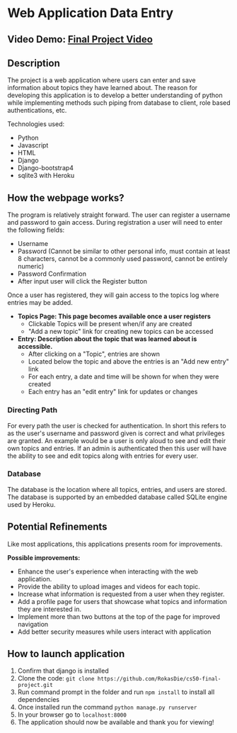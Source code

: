 # Web Application Data Entry

## Video Demo: [Final Project Video](https://www.youtube.com/watch?v=rsmm31qCk8w "Final Project Video")

## Description

The project is a web application where users can enter and save information about topics they have learned about. The reason for developing this application is to develop a better understanding of python while implementing methods such piping from database to client, role based authentications, etc.

Technologies used:

- Python
- Javascript
- HTML
- Django
- Django-bootstrap4
- sqlite3 with Heroku

## How the webpage works?

The program is relatively straight forward. The user can register a username and password to gain access. During registration a user will need to enter the following fields:

- Username
- Password (Cannot be similar to other personal info, must contain at least 8 characters, cannot be a commonly used password, cannot be entirely numeric)
- Password Confirmation
- After input user will click the Register button

Once a user has registered, they will gain access to the topics log where entries may be added.

- **Topics Page: This page becomes available once a user registers**
  - Clickable Topics will be present when/if any are created
  - "Add a new topic" link for creating new topics can be accessed
- **Entry: Description about the topic that was learned about is accessible.**
  - After clicking on a "Topic", entries are shown
  - Located below the topic and above the entries is an "Add new entry" link
  - For each entry, a date and time will be shown for when they were created
  - Each entry has an "edit entry" link for updates or changes

### Directing Path

For every path the user is checked for authentication. In short this refers to as the user's username and password given is correct and what privileges are granted. An example would be a user is only aloud to see and edit their own topics and entries. If an admin is authenticated then this user will have the ability to see and edit topics along with entries for every user.

### Database

The database is the location where all topics, entries, and users are stored. The database is supported by an embedded database called SQLite engine used by Heroku.

## Potential Refinements

Like most applications, this applications presents room for improvements.

**Possible improvements:**

- Enhance the user's experience when interacting with the web application.
- Provide the ability to upload images and videos for each topic.
- Increase what information is requested from a user when they register.
- Add a profile page for users that showcase what topics and information they are interested in.
- Implement more than two buttons at the top of the page for improved navigation
- Add better security measures while users interact with application

## How to launch application

1. Confirm that django is installed
2. Clone the code: `git clone https://github.com/RokasDie/cs50-final-project.git`
3. Run command prompt in the folder and run `npm install` to install all dependencies
4. Once installed run the command `python manage.py runserver`
5. In your browser go to `localhost:8000`
6. The application should now be available and thank you for viewing!
